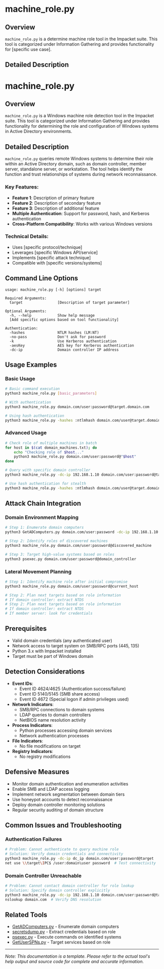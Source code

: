 # machine_role.py

## Overview
`machine_role.py` is a determine machine role tool in the Impacket suite. This tool is categorized under Information Gathering and provides functionality for [specific use case].

## Detailed Description
# machine_role.py

## Overview
`machine_role.py` is a Windows machine role detection tool in the Impacket suite. This tool is categorized under Information Gathering and provides functionality for determining the role and configuration of Windows systems in Active Directory environments.

## Detailed Description
`machine_role.py` queries remote Windows systems to determine their role within an Active Directory domain, such as domain controller, member server, standalone server, or workstation. The tool helps identify the function and trust relationships of systems during network reconnaissance.

### Key Features:
- **Feature 1**: Description of primary feature
- **Feature 2**: Description of secondary feature
- **Feature 3**: Description of additional feature
- **Multiple Authentication**: Support for password, hash, and Kerberos authentication
- **Cross-Platform Compatibility**: Works with various Windows versions

### Technical Details:
- Uses [specific protocol/technique]
- Leverages [specific Windows API/service]
- Implements [specific attack technique]
- Compatible with [specific versions/systems]

## Command Line Options

```
usage: machine_role.py [-h] [options] target

Required Arguments:
  target                [Description of target parameter]

Optional Arguments:
  -h, --help            Show help message
  [Add specific options based on tool functionality]

Authentication:
  -hashes               NTLM hashes (LM:NT)
  -no-pass              Don't ask for password
  -k                    Use Kerberos authentication
  -aesKey               AES key for Kerberos authentication
  -dc-ip                Domain controller IP address
```

## Usage Examples

### Basic Usage
```bash
# Basic command execution
python3 machine_role.py [basic_parameters]

# With authentication
python3 machine_role.py domain.com/user:password@target.domain.com

# Using hash authentication
python3 machine_role.py -hashes :ntlmhash domain.com/user@target.domain.com
```

### Advanced Usage
```bash
# Check role of multiple machines in batch
for host in $(cat domain_machines.txt); do
    echo "Checking role of $host..."
    python3 machine_role.py domain.com/user:password@"$host"
done

# Query with specific domain controller
python3 machine_role.py -dc-ip 192.168.1.10 domain.com/user:password@target.domain.com

# Use hash authentication for stealth
python3 machine_role.py -hashes :ntlmhash domain.com/user@target.domain.com
```

## Attack Chain Integration

### Domain Environment Mapping
```bash
# Step 1: Enumerate domain computers
python3 GetADComputers.py domain.com/user:password -dc-ip 192.168.1.10

# Step 2: Identify roles of discovered machines
python3 machine_role.py domain.com/user:password@discovered_machine

# Step 3: Target high-value systems based on roles
python3 psexec.py domain.com/user:password@domain_controller
```

### Lateral Movement Planning
```bash
# Step 1: Identify machine role after initial compromise
python3 machine_role.py domain.com/user:password@current_host

# Step 2: Plan next targets based on role information
# If domain controller: extract NTDS
# Step 2: Plan next targets based on role information
# If domain controller: extract NTDS
# If member server: look for credentials
```

## Prerequisites
- Valid domain credentials (any authenticated user)
- Network access to target system on SMB/RPC ports (445, 135)
- Python 3.x with Impacket installed
- Target must be part of Windows domain

## Detection Considerations
- **Event IDs**: 
  - Event ID 4624/4625 (Authentication success/failure)
  - Event ID 5140/5145 (SMB share access)
  - Event ID 4672 (Special logon if admin privileges used)
- **Network Indicators**: 
  - SMB/RPC connections to domain systems
  - LDAP queries to domain controllers
  - NetBIOS name resolution activity
- **Process Indicators**: 
  - Python processes accessing domain services
  - Network authentication processes
- **File Indicators**: 
  - No file modifications on target
- **Registry Indicators**: 
  - No registry modifications

## Defensive Measures
- Monitor domain authentication and enumeration activities
- Enable SMB and LDAP access logging
- Implement network segmentation between domain tiers
- Use honeypot accounts to detect reconnaissance
- Deploy domain controller monitoring solutions
- Regular security auditing of domain structure

## Common Issues and Troubleshooting

### Authentication Failures
```bash
# Problem: Cannot authenticate to query machine role
# Solution: Verify domain credentials and connectivity
python3 machine_role.py -dc-ip dc_ip domain.com/user:password@target
net use \\target\IPC$ /user:domain\user password  # Test connectivity
```

### Domain Controller Unreachable
```bash
# Problem: Cannot contact domain controller for role lookup
# Solution: Specify domain controller explicitly
python3 machine_role.py -dc-ip 192.168.1.10 domain.com/user:password@target
nslookup domain.com  # Verify DNS resolution
```

## Related Tools
- [GetADComputers.py](GetADComputers.md) - Enumerate domain computers
- [secretsdump.py](secretsdump.md) - Extract credentials based on role
- [psexec.py](psexec.md) - Execute commands on identified systems
- [GetUserSPNs.py](GetUserSPNs.md) - Target services based on role

---

*Note: This documentation is a template. Please refer to the actual tool's help output and source code for complete and accurate information.*
